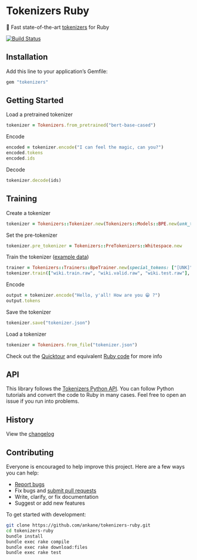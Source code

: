 # Tokenizers Ruby

:slightly_smiling_face: Fast state-of-the-art [tokenizers](https://github.com/huggingface/tokenizers) for Ruby

[![Build Status](https://github.com/ankane/tokenizers-ruby/workflows/build/badge.svg?branch=master)](https://github.com/ankane/tokenizers-ruby/actions)

## Installation

Add this line to your application’s Gemfile:

```ruby
gem "tokenizers"
```

## Getting Started

Load a pretrained tokenizer

```ruby
tokenizer = Tokenizers.from_pretrained("bert-base-cased")
```

Encode

```ruby
encoded = tokenizer.encode("I can feel the magic, can you?")
encoded.tokens
encoded.ids
```

Decode

```ruby
tokenizer.decode(ids)
```

## Training

Create a tokenizer

```ruby
tokenizer = Tokenizers::Tokenizer.new(Tokenizers::Models::BPE.new(unk_token: "[UNK]"))
```

Set the pre-tokenizer

```ruby
tokenizer.pre_tokenizer = Tokenizers::PreTokenizers::Whitespace.new
```

Train the tokenizer ([example data](https://huggingface.co/docs/tokenizers/quicktour#build-a-tokenizer-from-scratch))

```ruby
trainer = Tokenizers::Trainers::BpeTrainer.new(special_tokens: ["[UNK]", "[CLS]", "[SEP]", "[PAD]", "[MASK]"])
tokenizer.train(["wiki.train.raw", "wiki.valid.raw", "wiki.test.raw"], trainer)
```

Encode

```ruby
output = tokenizer.encode("Hello, y'all! How are you 😁 ?")
output.tokens
```

Save the tokenizer

```ruby
tokenizer.save("tokenizer.json")
```

Load a tokenizer

```ruby
tokenizer = Tokenizers.from_file("tokenizer.json")
```

Check out the [Quicktour](https://huggingface.co/docs/tokenizers/quicktour) and equivalent [Ruby code](https://github.com/ankane/tokenizers-ruby/blob/master/test/quicktour_test.rb#L8) for more info

## API

This library follows the [Tokenizers Python API](https://huggingface.co/docs/tokenizers/index). You can follow Python tutorials and convert the code to Ruby in many cases. Feel free to open an issue if you run into problems.

## History

View the [changelog](https://github.com/ankane/tokenizers-ruby/blob/master/CHANGELOG.md)

## Contributing

Everyone is encouraged to help improve this project. Here are a few ways you can help:

- [Report bugs](https://github.com/ankane/tokenizers-ruby/issues)
- Fix bugs and [submit pull requests](https://github.com/ankane/tokenizers-ruby/pulls)
- Write, clarify, or fix documentation
- Suggest or add new features

To get started with development:

```sh
git clone https://github.com/ankane/tokenizers-ruby.git
cd tokenizers-ruby
bundle install
bundle exec rake compile
bundle exec rake download:files
bundle exec rake test
```
